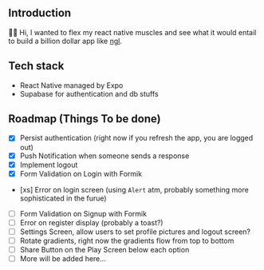 ## Introduction

👋🏼 Hi, I wanted to flex my react native muscles and see what it would entail to build a billion dollar app like [ngl](https://ngl.link).

## Tech stack

- React Native managed by Expo
- Supabase for authentication and db stuffs

## Roadmap (Things To be done)

- [x] Persist authentication (right now if you refresh the app, you are logged out)
- [x] Push Notification when someone sends a response
- [x] Implement logout
- [x] Form Validation on Login with Formik
- [xs] Error on login screen (using `Alert` atm, probably something more sophisticated in the furue)
- [ ] Form Validation on Signup with Formik
- [ ] Error on register display (probably a toast?)
- [ ] Settings Screen, allow users to set profile pictures and logout screen?
- [ ] Rotate gradients, right now the gradients flow from top to bottom
- [ ] Share Button on the Play Screen below each option
- [ ] More will be added here...
